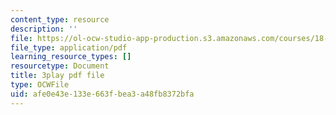 ```yaml
---
content_type: resource
description: ''
file: https://ol-ocw-studio-app-production.s3.amazonaws.com/courses/18-06sc-linear-algebra-fall-2011/afe0e43e133e663fbea3a48fb8372bfa_nHlE7EgJFds.pdf
file_type: application/pdf
learning_resource_types: []
resourcetype: Document
title: 3play pdf file
type: OCWFile
uid: afe0e43e-133e-663f-bea3-a48fb8372bfa
---
```

